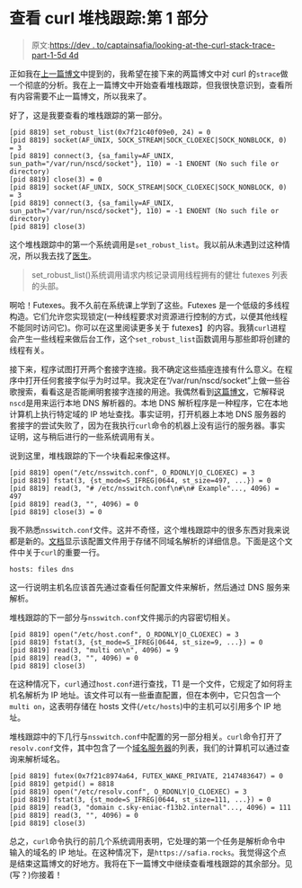 # 查看 curl 堆栈跟踪:第 1 部分

> 原文:[https://dev . to/captainsafia/looking-at-the-curl-stack-trace-part-1-5d 4d](https://dev.to/captainsafia/looking-at-the-curl-stack-trace-part-1-5d4d)

正如我在[上一篇博文](https://dev.to/captainsafia/looking-at-how-curl-works-through-stack-traces-5g49-temp-slug-3937288)中提到的，我希望在接下来的两篇博文中对 curl 的`strace`做一个彻底的分析。我在上一篇博文中开始查看堆栈跟踪，但我很快意识到，查看所有内容需要不止一篇博文，所以我来了。

好了，这是我要查看的堆栈跟踪的第一部分。

```
[pid 8819] set_robust_list(0x7f21c40f09e0, 24) = 0
[pid 8819] socket(AF_UNIX, SOCK_STREAM|SOCK_CLOEXEC|SOCK_NONBLOCK, 0) = 3
[pid 8819] connect(3, {sa_family=AF_UNIX, sun_path="/var/run/nscd/socket"}, 110) = -1 ENOENT (No such file or directory)
[pid 8819] close(3) = 0
[pid 8819] socket(AF_UNIX, SOCK_STREAM|SOCK_CLOEXEC|SOCK_NONBLOCK, 0) = 3
[pid 8819] connect(3, {sa_family=AF_UNIX, sun_path="/var/run/nscd/socket"}, 110) = -1 ENOENT (No such file or directory)
[pid 8819] close(3) 
```

这个堆栈跟踪中的第一个系统调用是`set_robust_list`。我以前从未遇到过这种情况，所以我去找了[医生](https://linux.die.net/man/2/set_robust_list)。

> set_robust_list()系统调用请求内核记录调用线程拥有的健壮 futexes 列表的头部。

啊哈！Futexes。我不久前在系统课上学到了这些。Futexes 是一个低级的多线程构造。它们允许您实现锁定(一种线程要求对资源进行控制的方式，以便其他线程不能同时访问它)。你可以在这里阅读更多关于 futexes】的内容。我猜`curl`进程会产生一些线程来做后台工作，这个`set_robust_list`函数调用与那些即将创建的线程有关。

接下来，程序试图打开两个套接字连接。我不确定这些插座连接有什么意义。在程序中打开任何套接字似乎为时过早。我决定在“/var/run/nscd/socket”上做一些谷歌搜索，看看这是否能阐明套接字连接的用途。我偶然看到[这篇博文](https://jameshfisher.com/2018/02/05/dont-use-nscd.html)，它解释说`nscd`是用来运行本地 DNS 解析器的。本地 DNS 解析程序是一种程序，它在本地计算机上执行特定域的 IP 地址查找。事实证明，打开机器上本地 DNS 服务器的套接字的尝试失败了，因为在我执行`curl`命令的机器上没有运行的服务器。事实证明，这与稍后进行的一些系统调用有关。

说到这里，堆栈跟踪的下一个块看起来像这样。

```
[pid 8819] open("/etc/nsswitch.conf", O_RDONLY|O_CLOEXEC) = 3
[pid 8819] fstat(3, {st_mode=S_IFREG|0644, st_size=497, ...}) = 0
[pid 8819] read(3, "# /etc/nsswitch.conf\n#\n# Example"..., 4096) = 497
[pid 8819] read(3, "", 4096) = 0
[pid 8819] close(3) = 0 
```

我不熟悉`nsswitch.conf`文件。这并不奇怪，这个堆栈跟踪中的很多东西对我来说都是新的。[文档](http://man7.org/linux/man-pages/man5/nsswitch.conf.5.html)显示该配置文件用于存储不同域名解析的详细信息。下面是这个文件中关于`curl`的重要一行。

```
hosts: files dns 
```

这一行说明主机名应该首先通过查看任何配置文件来解析，然后通过 DNS 服务来解析。

堆栈跟踪的下一部分与`nsswitch.conf`文件揭示的内容密切相关。

```
[pid 8819] open("/etc/host.conf", O_RDONLY|O_CLOEXEC) = 3
[pid 8819] fstat(3, {st_mode=S_IFREG|0644, st_size=9, ...}) = 0
[pid 8819] read(3, "multi on\n", 4096) = 9
[pid 8819] read(3, "", 4096) = 0
[pid 8819] close(3) 
```

在这种情况下，`curl`通过`host.conf`进行查找，T1 是一个文件，它规定了如何将主机名解析为 IP 地址。该文件可以有一些垂直配置，但在本例中，它只包含一个`multi on`，这表明存储在 hosts 文件(`/etc/hosts`)中的主机可以引用多个 IP 地址。

堆栈跟踪中的下几行与`nsswitch.conf`中配置的另一部分相关。`curl`命令打开了`resolv.conf`文件，其中包含了一个[域名服务器](https://en.wikipedia.org/wiki/Name_server)的列表，我们的计算机可以通过查询来解析域名。

```
[pid 8819] futex(0x7f21c8974a64, FUTEX_WAKE_PRIVATE, 2147483647) = 0
[pid 8819] getpid() = 8818
[pid 8819] open("/etc/resolv.conf", O_RDONLY|O_CLOEXEC) = 3
[pid 8819] fstat(3, {st_mode=S_IFREG|0644, st_size=111, ...}) = 0
[pid 8819] read(3, "domain c.sky-eniac-f13b2.internal"..., 4096) = 111
[pid 8819] read(3, "", 4096) = 0
[pid 8819] close(3) 
```

总之，`curl`命令执行的前几个系统调用表明，它处理的第一个任务是解析命令中输入的域名的 IP 地址。在这种情况下，是`https://safia.rocks`。我觉得这个点是结束这篇博文的好地方。我将在下一篇博文中继续查看堆栈跟踪的其余部分。见(写？)你接着！